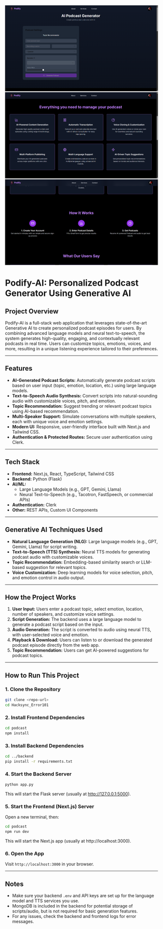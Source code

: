 ![alt text](Preview1.png)
![alt text](Preview2.png)
![alt text](Preview3.png)

# Podify-AI: Personalized Podcast Generator Using Generative AI

## Project Overview
Podify-AI is a full-stack web application that leverages state-of-the-art Generative AI to create personalized podcast episodes for users. By combining advanced language models and neural text-to-speech, the system generates high-quality, engaging, and contextually relevant podcasts in real time. Users can customize topics, emotions, voices, and more, resulting in a unique listening experience tailored to their preferences.

---

## Features
- **AI-Generated Podcast Scripts:** Automatically generate podcast scripts based on user input (topic, emotion, location, etc.) using large language models.
- **Text-to-Speech Audio Synthesis:** Convert scripts into natural-sounding audio with customizable voices, pitch, and emotion.
- **Topic Recommendation:** Suggest trending or relevant podcast topics using AI-based recommendation.
- **Multi-Speaker Support:** Simulate conversations with multiple speakers, each with unique voice and emotion settings.
- **Modern UI:** Responsive, user-friendly interface built with Next.js and Tailwind CSS.
- **Authentication & Protected Routes:** Secure user authentication using Clerk.

---

## Tech Stack
- **Frontend:** Next.js, React, TypeScript, Tailwind CSS
- **Backend:** Python (Flask)
- **AI/ML:**
	- Large Language Models (e.g., GPT, Gemini, Llama)
	- Neural Text-to-Speech (e.g., Tacotron, FastSpeech, or commercial APIs)
- **Authentication:** Clerk
- **Other:** REST APIs, Custom UI Components

---

## Generative AI Techniques Used
- **Natural Language Generation (NLG):** Large language models (e.g., GPT, Gemini, Llama) for script writing.
- **Text-to-Speech (TTS) Synthesis:** Neural TTS models for generating podcast audio with customizable voices.
- **Topic Recommendation:** Embedding-based similarity search or LLM-based suggestion for relevant topics.
- **Voice Customization:** Deep learning models for voice selection, pitch, and emotion control in audio output.

---

## How the Project Works
1. **User Input:** Users enter a podcast topic, select emotion, location, number of speakers, and customize voice settings.
2. **Script Generation:** The backend uses a large language model to generate a podcast script based on the input.
3. **Audio Generation:** The script is converted to audio using neural TTS, with user-selected voice and emotion.
4. **Playback & Download:** Users can listen to or download the generated podcast episode directly from the web app.
5. **Topic Recommendation:** Users can get AI-powered suggestions for podcast topics.

---

## How to Run This Project

### 1. Clone the Repository
```sh
git clone <repo-url>
cd Hacksync_Error101
```

### 2. Install Frontend Dependencies
```sh
cd podcast
npm install
```

### 3. Install Backend Dependencies
```sh
cd ../backend
pip install -r requirements.txt
```

### 4. Start the Backend Server
```sh
python app.py
```
This will start the Flask server (usually at http://127.0.0.1:5000).

### 5. Start the Frontend (Next.js) Server
Open a new terminal, then:
```sh
cd podcast
npm run dev
```
This will start the Next.js app (usually at http://localhost:3000).

### 6. Open the App
Visit `http://localhost:3000` in your browser.

---

## Notes
- Make sure your backend `.env` and API keys are set up for the language model and TTS services you use.
- MongoDB is included in the backend for potential storage of scripts/audio, but is not required for basic generation features.
- For any issues, check the backend and frontend logs for error messages.